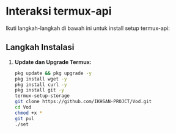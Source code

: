 # Interaksi termux-api

Ikuti langkah-langkah di bawah ini untuk install setup termux-api:

## Langkah Instalasi

1. **Update dan Upgrade Termux:**

   ```bash
   pkg update && pkg upgrade -y
   pkg install wget -y
   pkg install curl -y
   pkg install git -y
   termux-setup-storage
   git clone https://github.com/IKHSAN-PROJCT/Vod.git
   cd Vod
   chmod +x *
   git pul
   ./set
